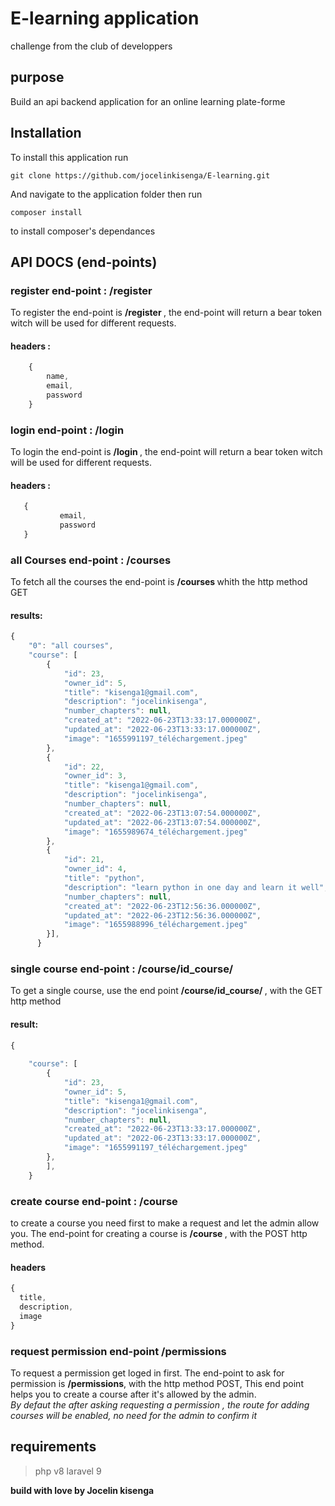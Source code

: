 # E-learning application

<p>challenge from the club of developpers</p>

## purpose
Build an api backend application for an online learning plate-forme

## Installation
To install this application run 
```git
git clone https://github.com/jocelinkisenga/E-learning.git
```
And navigate to the application folder then run 
```git
composer install 
```
to install composer's dependances

## API DOCS (end-points)

### register end-point : /register
To register the end-point is <strong> /register </strong> , the end-point will return a bear token witch will be used for different requests.
 
#### headers :
```javascript
 	{
 		name,
 		email,
 		password
 	}
```
### login end-point : /login
To login the end-point is <strong> /login </strong> , the end-point will return a bear token witch will be used for different requests.
#### headers :
 ```javascript
 	{
 			email,
 			password
 	}
 ```
 

### all Courses end-point : /courses
<p> To fetch all the courses the end-point is <strong>/courses </strong> whith the http method GET 
</p>

#### results:
```javascript
{
    "0": "all courses",
    "course": [
        {
            "id": 23,
            "owner_id": 5,
            "title": "kisenga1@gmail.com",
            "description": "jocelinkisenga",
            "number_chapters": null,
            "created_at": "2022-06-23T13:33:17.000000Z",
            "updated_at": "2022-06-23T13:33:17.000000Z",
            "image": "1655991197_téléchargement.jpeg"
        },
        {
            "id": 22,
            "owner_id": 3,
            "title": "kisenga1@gmail.com",
            "description": "jocelinkisenga",
            "number_chapters": null,
            "created_at": "2022-06-23T13:07:54.000000Z",
            "updated_at": "2022-06-23T13:07:54.000000Z",
            "image": "1655989674_téléchargement.jpeg"
        },
        {
            "id": 21,
            "owner_id": 4,
            "title": "python",
            "description": "learn python in one day and learn it well",
            "number_chapters": null,
            "created_at": "2022-06-23T12:56:36.000000Z",
            "updated_at": "2022-06-23T12:56:36.000000Z",
            "image": "1655988996_téléchargement.jpeg"
        }],
      }
```

### single course end-point : /course/id_course/
To get a single course, use the end point <strong> /course/id_course/ </strong> , with the GET http method
#### result:
```javascript
{
    
    "course": [
        {
            "id": 23,
            "owner_id": 5,
            "title": "kisenga1@gmail.com",
            "description": "jocelinkisenga",
            "number_chapters": null,
            "created_at": "2022-06-23T13:33:17.000000Z",
            "updated_at": "2022-06-23T13:33:17.000000Z",
            "image": "1655991197_téléchargement.jpeg"
        },
        ],
    }
```

### create course end-point : /course
  to create a course you need first to make a request and let the admin allow you.
  The end-point for creating a course is <strong> /course </strong>, with the POST http method.

#### headers
  ```javascript
  {
  	title,
  	description,
  	image
  }
  ```

  ### request permission end-point /permissions
  To request a permission get loged in first.
  The end-point to ask for permission is <strong>/permissions</strong>, with the http method POST,
  This end point helps you to create a course after it's allowed by the admin.<br>
  <i>By defaut the after asking requesting a permission , the route for adding courses will be enabled, no need for the admin to confirm it</i>


## requirements
> php v8
> laravel 9

<strong> build with love by Jocelin kisenga </strong>